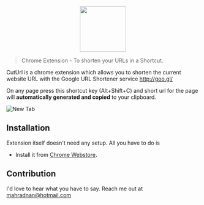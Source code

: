 <p align="center">
<img width="120" src="http://imgur.com/Z2U8qrS.png" text-align="center">
</p>

> Chrome Extension - To shorten your URLs in a Shortcut.

CutUrl is a chrome extension which allows you to shorten the current website URL with the Google URL Shortener service http://goo.gl/

On any page press this shortcut key (Alt+Shift+C) and short url for the page will **automatically generated and copied** to your clipboard.

![New Tab](http://i.imgur.com/X73vc7u.png)

## Installation

Extension itself doesn't need any setup. All you have to do is

- Install it from [Chrome Webstore](https://goo.gl/qhytkd).

## Contribution
I'd love to hear what you have to say. Reach me out at mahradnan@hotmail.com